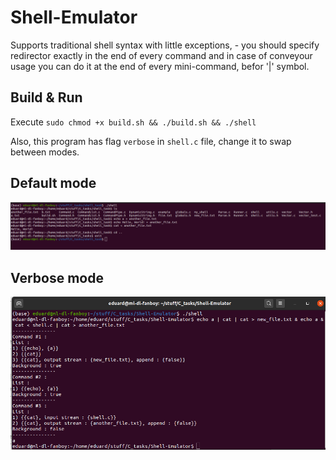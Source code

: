 # Shell-Emulator

Supports traditional shell syntax with little exceptions, - you should specify redirector exactly in the end of every command and in case of conveyour usage you can do it at the end of every mini-command, befor '|' symbol.

## Build & Run

Execute ``` sudo chmod +x build.sh && ./build.sh && ./shell ```

Also, this program has flag ``` verbose ``` in ``` shell.c ``` file, change it to swap between modes.

## Default mode
![](images/shell_verbose_false.png)

## Verbose mode
![](images/shell_verbose_updated.png)
